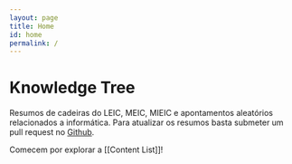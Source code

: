 ```yaml
---
layout: page
title: Home
id: home
permalink: /
---
```


# Knowledge Tree
Resumos de cadeiras do LEIC, MEIC, MIEIC e apontamentos aleatórios relacionados a informática. 
Para atualizar os resumos basta submeter um pull request no [Github](https://github.com/Samuuuh/knowledge-tree). 

Comecem por explorar a [[Content List]]!
